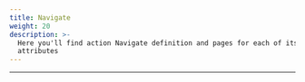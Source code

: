 ```yaml
---
title: Navigate
weight: 20
description: >-
  Here you'll find action Navigate definition and pages for each of its
  attributes
---
```


---
